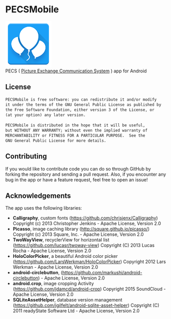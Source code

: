 # PECSMobile
![PECSMobile](/app/src/main/res/drawable-hdpi/ic_launcher.png?raw=true "PECSMobile")<br/>
PECS ( [Picture Exchange Communication System](https://en.wikipedia.org/wiki/Picture_Exchange_Communication_System) ) app for Android

## License

	PECSMobile is free software: you can redistribute it and/or modify
    it under the terms of the GNU General Public License as published by
    the Free Software Foundation, either version 3 of the License, or
    (at your option) any later version.

    PECSMobile is distributed in the hope that it will be useful,
    but WITHOUT ANY WARRANTY; without even the implied warranty of
    MERCHANTABILITY or FITNESS FOR A PARTICULAR PURPOSE.  See the
    GNU General Public License for more details.

## Contributing

If you would like to contribute code you can do so through GitHub by forking the repository and sending a pull request.
Also, if you encounter any bug in the app or have a feature request, feel free to open an issue!

## Acknowledgements
The app uses the following libraries:
* **Calligraphy**, custom fonts (https://github.com/chrisjenx/Calligraphy) Copyright (c) 2013 Christopher Jenkins - Apache License, Version 2.0
* **Picasso**, image caching library (http://square.github.io/picasso/) Copyright (c) 2013 Square, Inc. - Apache License, Version 2.0
* **TwoWayView**, recyclerView for horizontal list (https://github.com/lucasr/twoway-view) Copyright (C) 2013 Lucas Rocha - Apache License, Version 2.0
* **HoloColorPicker**, a beautiful Android color picker (https://github.com/LarsWerkman/HoloColorPicker) Copyright 2012 Lars Werkman - Apache License, Version 2.0
* **android-circlebutton**, (https://github.com/markushi/android-circlebutton) - Apache License, Version 2.0
* **android.crop**, image cropping Activity (https://github.com/jdamcd/android-crop) Copyright 2015 SoundCloud - Apache License, Version 2.0
* **SQLiteAssetHelper**, database version management (https://github.com/jgilfelt/android-sqlite-asset-helper) Copyright (C) 2011 readyState Software Ltd - Apache License, Version 2.0
